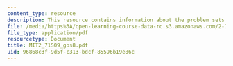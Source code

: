 ```yaml
---
content_type: resource
description: This resource contains information about the problem sets of the course.
file: /media/https%3A/open-learning-course-data-rc.s3.amazonaws.com/2-71-optics-spring-2009/96868c3f9d5fc313bdcf85596b19e86c_MIT2_71S09_gps8.pdf
file_type: application/pdf
resourcetype: Document
title: MIT2_71S09_gps8.pdf
uid: 96868c3f-9d5f-c313-bdcf-85596b19e86c
---
```

